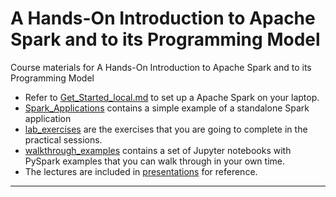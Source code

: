 # A Hands-On Introduction to Apache Spark and to its Programming Model

Course materials for A Hands-On Introduction to Apache Spark and to its Programming Model

* Refer to [Get_Started_local.md](./Get_Started_local.md) to set up a Apache Spark on your laptop.
* [Spark_Applications](./Spark_Applications/) contains a simple example of a standalone Spark application
* [lab_exercises](./lab_exercises) are the exercises that you are going to complete in the practical sessions.
* [walkthrough_examples](./walkthrough_examples/) contains a set of Jupyter notebooks with PySpark examples that you can walk through in your own time.
* The lectures are included in [presentations](./presentations/) for reference.

-----
